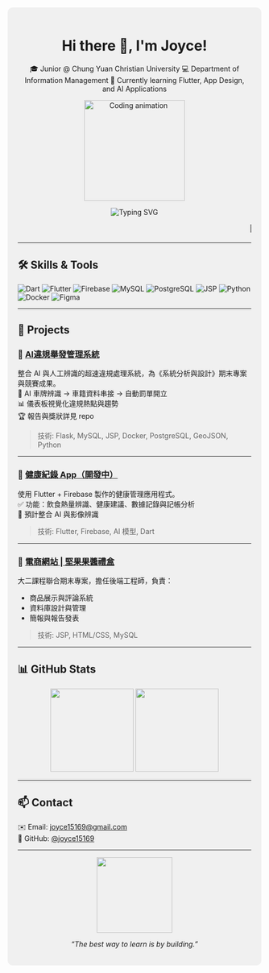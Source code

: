 <div style="background-color:#f0f0f0; padding: 20px; border-radius: 10px;">
<h1 align="center">Hi there 👋, I'm Joyce!</h1>
<p align="center">
  🎓 Junior @ Chung Yuan Christian University  
  💻 Department of Information Management  
  🌱 Currently learning Flutter, App Design, and AI Applications
</p>

<!-- Coding GIF -->
<p align="center">
  <img src="https://media.giphy.com/media/xT9IgzoKnwFNmISR8I/giphy.gif" width="200px" alt="Coding animation"/>
</p>

<!-- Typing animation -->
<p align="center">
  <img src="https://readme-typing-svg.demolab.com?font=Fira+Code&size=22&pause=1000&center=true&vCenter=true&width=435&lines=Welcome+to+my+GitHub!;Flutter+%2B+AI+%2B+HealthTech;Always+Learning%2C+Always+Building" alt="Typing SVG" />
</p>

<!-- 技術流動文字 -->
<p align="center">
  <marquee behavior="scroll" direction="left" scrollamount="6">
    🚀 Flutter &nbsp; | &nbsp; 🔥 Firebase &nbsp; | &nbsp; 🧠 AI &nbsp; | &nbsp; 🐍 Python &nbsp; | &nbsp; 🛢️ MySQL &nbsp; | &nbsp; 🖥️ JSP
  </marquee>
</p>

---

## 🛠️ Skills & Tools

![Dart](https://img.shields.io/badge/-Dart-0175C2?logo=dart&logoColor=white)
![Flutter](https://img.shields.io/badge/-Flutter-02569B?logo=flutter&logoColor=white)
![Firebase](https://img.shields.io/badge/-Firebase-FFCA28?logo=firebase&logoColor=black)
![MySQL](https://img.shields.io/badge/-MySQL-4479A1?logo=mysql&logoColor=white)
![PostgreSQL](https://img.shields.io/badge/-PostgreSQL-336791?logo=postgresql&logoColor=white)
![JSP](https://img.shields.io/badge/-JSP-007396?logo=java&logoColor=white)
![Python](https://img.shields.io/badge/-Python-3776AB?logo=python&logoColor=white)
![Docker](https://img.shields.io/badge/-Docker-2496ED?logo=docker&logoColor=white)
![Figma](https://img.shields.io/badge/-Figma-F24E1E?logo=figma&logoColor=white)

---

## 🚀 Projects

### 🧠 [AI違規舉發管理系統](https://github.com/joyce15169/2024_SA-demo-main)

整合 AI 與人工辨識的超速違規處理系統，為《系統分析與設計》期末專案與競賽成果。  
📸 AI 車牌辨識 → 車籍資料串接 → 自動罰單開立  
📊 儀表板視覺化違規熱點與趨勢  
🏆 報告與獎狀詳見 repo

> 技術: Flask, MySQL, JSP, Docker, PostgreSQL, GeoJSON, Python

---

### 📱 [健康紀錄 App（開發中）](https://github.com/joyce15169/health_app)

使用 Flutter + Firebase 製作的健康管理應用程式。  
✅ 功能：飲食熱量辨識、健康建議、數據記錄與記帳分析  
🤖 預計整合 AI 與影像辨識

> 技術: Flutter, Firebase, AI 模型, Dart

---

### 🛒 [電商網站 | 堅果果醬禮盒](https://github.com/joyce15169/E-commerce-website2)

大二課程聯合期末專案，擔任後端工程師，負責：  
- 商品展示與評論系統  
- 資料庫設計與管理  
- 簡報與報告發表

> 技術: JSP, HTML/CSS, MySQL

---

## 📊 GitHub Stats

<p align="center">
  <img src="https://github-readme-stats.vercel.app/api?username=joyce15169&show_icons=true&theme=calm" height="165" />
  <img src="https://github-readme-stats.vercel.app/api/top-langs/?username=joyce15169&layout=compact&theme=calm" height="165" />
</p>

---

## 📫 Contact

✉️ Email: joyce15169@gmail.com  
🔗 GitHub: [@joyce15169](https://github.com/joyce15169)

---

<!-- 貓咪打字動畫 -->
<p align="center">
  <img src="https://media.giphy.com/media/JIX9t2j0ZTN9S/giphy.gif" width="150px" />
</p>

<p align="center"><i>“The best way to learn is by building.”</i></p>
